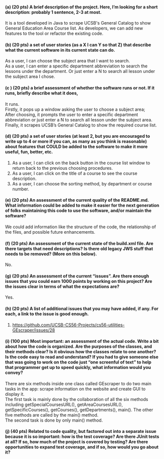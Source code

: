 #### (a) (20 pts) A brief description of the project. Here, I’m looking for a short description: probably 1 sentence, 2-3 at most.
It is a tool developed in Java to scrape UCSB's General Catalog to show General Education Area Course list. As developers, we can add new features to the tool or refactor the existing code.

#### (b) (20 pts) a set of user stories (as a X I can Y so that Z) that describe what the current software in its current state can do.
As a user, I can choose the subject area that I want to search.  
As a user, I can enter a specific department abbreviation to search the lessons under the department. Or just enter a N to search all lesson under the subject area I chose.
#### (c ) (20 pts) a brief assessment of whether the software runs or not. If it runs, briefly describe what it does,
It runs.  
Firstly, it pops up a window asking the user to choose a subject area;  
After choosing, it prompts the user to enter a specific department abbreviation or just enter a N to search all lesson under the subject area.
Finally, it scrapes UCSB’s General Catalog to show the required course list.
#### (d) (20 pts) a set of user stories (at least 2, but you are encouraged to write up to 4 or more if you can, as many as you think is reasonable) about features that COULD be added to the software to make it more useful, fun, better, etc.
1. As a user, I can click on the back button in the course list window to return back to the previous choosing procedures.
2. As a user, I can click on the title of a course to see the course description.
3. As a user, I can choose the sorting method, by department or course number.

#### (e) (20 pts) An assessment of the current quality of the README.md. What information could be added to make it easier for the next generation of folks maintaining this code to use the software, and/or maintain the software?
We could add information like the structure of the code, the relationship of the files, and possible future enhancements.
#### (f) (20 pts) An assessment of the current state of the build.xml file. Are there targets that need descriptions? Is there old legacy JWS stuff that needs to be removed? (More on this below).
No.
#### (g) (20 pts) An assessment of the current “issues”. Are there enough issues that you could earn 1000 points by working on this project? Are the issues clear in terms of what the expectations are?
Yes.
#### (h) (20 pts) A list of additional issues that you may have added, if any. For each, a link to the issue is good enough.
1. https://github.com/UCSB-CS56-Projects/cs56-utilities-GEscraper/issues/28  

#### (i) (100 pts) Most important: an assessment of the actual code. Write a bit about how the code is organized. Are the purposes of the classes, and their methods clear? Is it obvious how the classes relate to one another? Is the code easy to read and understand? If you had to give someone else that was going to work on the code just “one screenful of text” to help that programmer get up to speed quickly, what information would you convey?
There are six methods inside one class called GEscraper to do two main tasks in the app: scrape information on the website and create GUI to display it.  
The first task is mainly done by the collaboration of all the six methods including getSpecialCoursesURL(), getAreaCoursesURL(), getSpecificCourses(), getCourses(), getDepartments(), main(). The other five methods are called by the main() method.  
The second task is done by only main() method.   
#### (j) (40 pts) Related to code quality, but factored out into a separate issue because it is so important: how is the test coverage? Are there JUnit tests at all? If so, how much of the project is covered by testing? Are there opportunities to expand test coverage, and if so, how would you go about it?